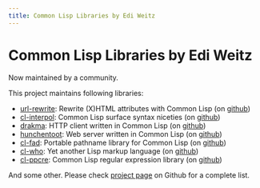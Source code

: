 ```yaml
---
title: Common Lisp Libraries by Edi Weitz
---
```


# Common Lisp Libraries by Edi Weitz

Now maintained by a community.

This project maintains following libraries:

* [url-rewrite](url-rewrite/): Rewrite (X)HTML attributes with Common Lisp (on [github](https://github.com/edicl/url-rewrite/))
* [cl-interpol](cl-interpol/): Common Lisp surface syntax niceties (on [github](https://github.com/edicl/cl-interpol/))
* [drakma](drakma/): HTTP client written in Common Lisp (on [github](https://github.com/edicl/drakma/))
* [hunchentoot](hunchentoot/): Web server written in Common Lisp (on [github](https://github.com/edicl/hunchentoot/))
* [cl-fad](cl-fad/): Portable pathname library for Common Lisp (on [github](https://github.com/edicl/cl-fad/))
* [cl-who](cl-who/): Yet another Lisp markup language (on [github](https://github.com/edicl/cl-who/))
* [cl-ppcre](cl-ppcre/): Common Lisp regular expression library (on [github](https://github.com/edicl/cl-ppcre))

And some other. Please check [project page](https://github.com/edicl) on Github for a complete list.